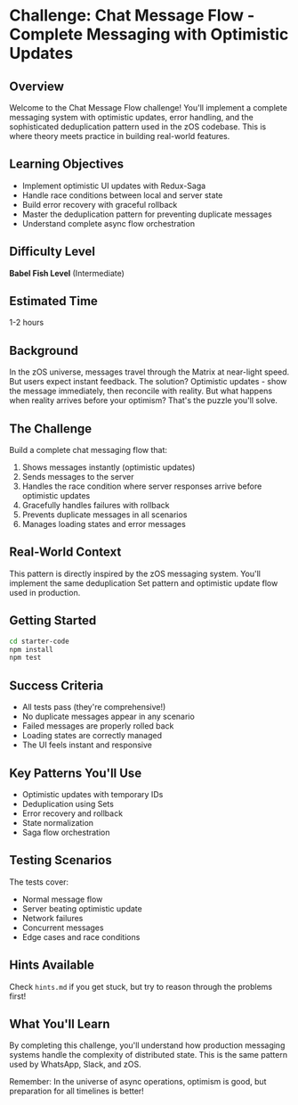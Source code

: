 # Challenge: Chat Message Flow - Complete Messaging with Optimistic Updates

## Overview
Welcome to the Chat Message Flow challenge! You'll implement a complete messaging system with optimistic updates, error handling, and the sophisticated deduplication pattern used in the zOS codebase. This is where theory meets practice in building real-world features.

## Learning Objectives
- Implement optimistic UI updates with Redux-Saga
- Handle race conditions between local and server state
- Build error recovery with graceful rollback
- Master the deduplication pattern for preventing duplicate messages
- Understand complete async flow orchestration

## Difficulty Level
**Babel Fish Level** (Intermediate)

## Estimated Time
1-2 hours

## Background
In the zOS universe, messages travel through the Matrix at near-light speed. But users expect instant feedback. The solution? Optimistic updates - show the message immediately, then reconcile with reality. But what happens when reality arrives before your optimism? That's the puzzle you'll solve.

## The Challenge
Build a complete chat messaging flow that:
1. Shows messages instantly (optimistic updates)
2. Sends messages to the server
3. Handles the race condition where server responses arrive before optimistic updates
4. Gracefully handles failures with rollback
5. Prevents duplicate messages in all scenarios
6. Manages loading states and error messages

## Real-World Context
This pattern is directly inspired by the zOS messaging system. You'll implement the same deduplication Set pattern and optimistic update flow used in production.

## Getting Started
```bash
cd starter-code
npm install
npm test
```

## Success Criteria
- All tests pass (they're comprehensive!)
- No duplicate messages appear in any scenario
- Failed messages are properly rolled back
- Loading states are correctly managed
- The UI feels instant and responsive

## Key Patterns You'll Use
- Optimistic updates with temporary IDs
- Deduplication using Sets
- Error recovery and rollback
- State normalization
- Saga flow orchestration

## Testing Scenarios
The tests cover:
- Normal message flow
- Server beating optimistic update
- Network failures
- Concurrent messages
- Edge cases and race conditions

## Hints Available
Check `hints.md` if you get stuck, but try to reason through the problems first!

## What You'll Learn
By completing this challenge, you'll understand how production messaging systems handle the complexity of distributed state. This is the same pattern used by WhatsApp, Slack, and zOS.

Remember: In the universe of async operations, optimism is good, but preparation for all timelines is better!